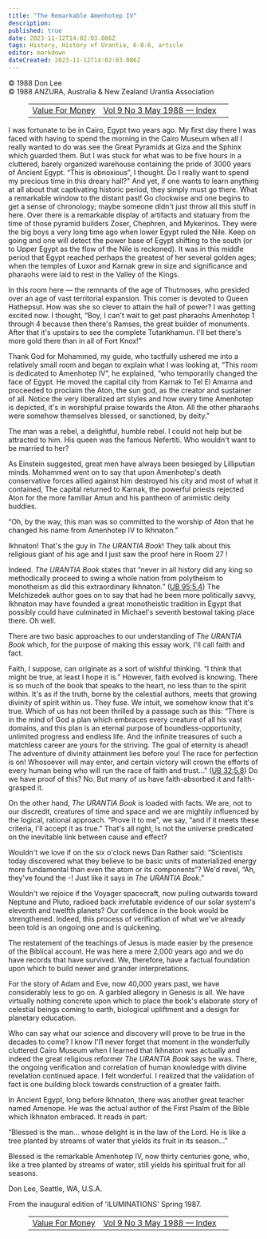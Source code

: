 ```yaml
---
title: "The Remarkable Amenhotep IV"
description: 
published: true
date: 2023-11-12T14:02:03.086Z
tags: History, History of Urantia, 6-0-6, article
editor: markdown
dateCreated: 2023-11-12T14:02:03.086Z
---
```


<p class="v-card v-sheet theme--light gray lighten-3 px-2 py-1">© 1988 Don Lee<br>© 1988 ANZURA, Australia & New Zealand Urantia Association</p>
<figure class="table chapter-navigator">
  <table>
    <tbody>
      <tr>
        <td>
        <a href="/en/article/Rob_Crickett/Value_For_Money">
          <span class="mdi mdi-arrow-left-drop-circle"></span><span class="pl-2">Value For Money</span>
        </a>
        </td>
        <td>
        <a href="/en/index/articles_606#vol-9-no-3-may-1988">
          <span class="mdi mdi-book-open-variant"></span><span class="pl-2">Vol 9 No 3 May 1988 — Index</span>
        </a>
        </td>
        <td>
        </td>
      </tr>
    </tbody>
  </table>
</figure>


I was fortunate to be in Cairo, Egypt two years ago. My first day there I was faced with having to spend the morning in the Cairo Museum when all I really wanted to do was see the Great Pyramids at Giza and the Sphinx which guarded them. But I was stuck for what was to be five hours in a cluttered, barely organized warehouse containing the pride of 3000 years of Ancient Egypt. “This is obnoxious”, I thought. Do I really want to spend my precious time in this dreary hall?" And yet, if one wants to learn anything at all about that captivating historic period, they simply must go there. What a remarkable window to the distant past! Go clockwise and one begins to get a sense of chronology; maybe someone didn't just throw all this stuff in here. Over there is a remarkable display of artifacts and statuary from the time of those pyramid builders Zoser, Chephren, and Mykerinos. They were the big boys a very long time ago when lower Egypt ruled the Nile. Keep on going and one will detect the power base of Egypt shifting to the south (or to Upper Egypt as the flow of the Nile is reckoned). It was in this middle period that Egypt reached perhaps the greatest of her several golden ages; when the temples of Luxor and Karnak grew in size and significance and pharaohs were laid to rest in the Valley of the Kings.

In this room here — the remnants of the age of Thutmoses, who presided over an age of vast territorial expansion. This comer is devoted to Queen Hathepsut. How was she so clever to attain the hall of power? I was getting excited now. I thought, “Boy, I can't wait to get past pharaohs Amenhotep 1 through 4 because then there's Ramses, the great builder of monuments. After that it's upstairs to see the complete Tutankhamun. I'll bet there's more gold there than in all of Fort Knox!”

Thank God for Mohammed, my guide, who tactfully ushered me into a relatively small room and began to explain what I was looking at, “This room is dedicated to Amenhotep IV”, he explained, “who temporarily changed the face of Egypt. He moved the capital city from Karnak to Tel El Amarna and proceeded to proclaim the Aton, the sun god, as the creator and sustainer of all. Notice the very liberalized art styles and how every time Amenhotep is depicted, it's in worshipful praise towards the Aton. All the other pharaohs were somehow themselves blessed, or sanctioned, by deity.”

The man was a rebel, a delightful, humble rebel. I could not help but be attracted to him. His queen was the famous Nefertiti. Who wouldn't want to be married to her?

As Einstein suggested, great men have always been besieged by Lilliputian minds. Mohammed went on to say that upon Amenhotep's death conservative forces allied against him destroyed his city and most of what it contained, The capital returned to Karnak, the powerful priests rejected Aton for the more familiar Amun and his pantheon of animistic deity buddies.

“Oh, by the way, this man was so committed to the worship of Aton that he changed his name from Amenhotep IV to Ikhnaton.”

Ikhnaton! That's the guy in _The URANTIA Book_! They talk about this religious giant of his age and I just saw the proof here in Room 27 !

Indeed. _The URANTIA Book_ states that “never in all history did any king so methodically proceed to swing a whole nation from polytheism to monotheism as did this extraordinary Ikhnaton.” (<a id="a47_190"></a>[UB 95:5.4](/en/The_Urantia_Book/95#p5_4)) The Melchizedek author goes on to say that had he been more politically savvy, Ikhnaton may have founded a great monotheistic tradition in Egypt that possibly could have culminated in Michael's seventh bestowal taking place there. Oh well.

There are two basic approaches to our understanding of _The URANTIA Book_ which, for the purpose of making this essay work, I'll call faith and fact.

Faith, I suppose, can originate as a sort of wishful thinking. “I think that might be true, at least I hope it is.” However, faith evolved is knowing. There is so much of the book that speaks to the heart, no less than to the spirit within. It's as if the truth, borne by the celestial authors, meets that growing divinity of spirit within us. They fuse. We intuit, we somehow know that it's true. Which of us has not been thrilled by a passage such as this: “There is in the mind of God a plan which embraces every creature of all his vast domains, and this plan is an eternal purpose of boundless-opportunity, unlimited progress and endless life. And the infinite treasures of such a matchless career are yours for the striving. The goal of eternity is ahead! The adventure of divinity attainment lies before you! The race for perfection is on! Whosoever will may enter, and certain victory will crown the efforts of every human being who will run the race of faith and trust...” (<a id="a51_983"></a>[UB 32:5.8](/en/The_Urantia_Book/32#p5_8)) Do we have proof of this? No. But many of us have faith-absorbed it and faith-grasped it.

On the other hand, _The URANTIA Book_ is loaded with facts. We are, not to our discredit, creatures of time and space and we are mightily influenced by the logical, rational approach. “Prove it to me”, we say, “and if it meets these criteria, I'll accept it as true.” That's all right, Is not the universe predicated on the inevitable link between cause and effect?

Wouldn't we love if on the six o'clock news Dan Rather said: “Scientists today discovered what they believe to be basic units of materialized energy more fundamental than even the atom or its components”? We'd revel, “Ah, they've found the -! Just like it says in _The URANTIA Book_.”

Wouldn't we rejoice if the Voyager spacecraft, now pulling outwards toward Neptune and Pluto, radioed back irrefutable evidence of our solar system's eleventh and twelfth planets? Our confidence in the book would be strengthened. Indeed, this process of verification of what we've already been told is an ongoing one and is quickening.

The restatement of the teachings of Jesus is made easier by the presence of the Biblical account. He was here a mere 2,000 years ago and we do have records that have survived. We, therefore, have a factual foundation upon which to build newer and grander interpretations.

For the story of Adam and Eve, now 40,000 years past, we have considerably less to go on. A garbled allegory in Genesis is all. We have virtually nothing concrete upon which to place the book's elaborate story of celestial beings coming to earth, biological upliftment and a design for planetary education.

Who can say what our science and discovery will prove to be true in the decades to come? I know I'I1 never forget that moment in the wonderfully cluttered Cairo Museum when I learned that Ikhnaton was actually and indeed the great religious reformer _The URANTIA Book_ says he was. There, the ongoing verification and correlation of human knowledge with divine revelation continued apace. I felt wonderful. I realized that the validation of fact is one building block towards construction of a greater faith.

In Ancient Egypt, long before Ikhnaton, there was another great teacher named Amenope. He was the actual author of the First Psalm of the Bible which Ikhnaton embraced. It reads in part:

“Blessed is the man...
whose delight is in the law of
the Lord.
He is like a tree
planted by streams of water
that yields its fruit in its season...”

Blessed is the remarkable Amenhotep IV, now thirty centuries gone, who, like a tree planted by streams of water, still yields his spiritual fruit for all seasons.

Don Lee, Seattle, WA, U.S.A.

From the inaugural edition of 'ILUMINATIONS' Spring 1987.

<figure class="table chapter-navigator">
  <table>
    <tbody>
      <tr>
        <td>
        <a href="/en/article/Rob_Crickett/Value_For_Money">
          <span class="mdi mdi-arrow-left-drop-circle"></span><span class="pl-2">Value For Money</span>
        </a>
        </td>
        <td>
        <a href="/en/index/articles_606#vol-9-no-3-may-1988">
          <span class="mdi mdi-book-open-variant"></span><span class="pl-2">Vol 9 No 3 May 1988 — Index</span>
        </a>
        </td>
        <td>
        </td>
      </tr>
    </tbody>
  </table>
</figure>
